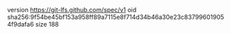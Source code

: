 version https://git-lfs.github.com/spec/v1
oid sha256:9f54be45bf153a958ff89a7115e8f714d34b46a30e23c837996019054f9dafa6
size 188
